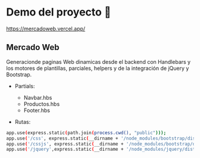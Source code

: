 
# Demo del proyecto 🚀

https://mercadoweb.vercel.app/



## Mercado Web

Generacionde paginas Web dinamicas desde el backend con Handlebars y los motores de
plantillas, parciales, helpers y de la integración de jQuery y Bootstrap.

- Partials:
    - Navbar.hbs
    - Productos.hbs
    - Footer.hbs    

- Rutas:
```bash
app.use(express.static(path.join(process.cwd(), "public")));
app.use('/css', express.static(__dirname + '/node_modules/bootstrap/dist/css'));
app.use('/cssjs', express.static(__dirname + '/node_modules/bootstrap/dist/js'));
app.use('/jquery',express.static(__dirname + '/node_modules/jquery/dist'));

```
